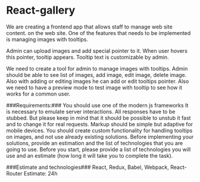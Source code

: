 # React-gallery

We are creating a frontend app that allows staff to manage web site content. on the web site.
One of the features that needs to be implemented is managing images with tooltips.

Admin can upload images and add special pointer to it. When user hovers this pointer, tooltip appears. Tooltip text is customizable by admin.

We need to create a tool for admin to manage images with tooltips.
Admin should be able to see list of images, add image, edit image, delete image.
Also with adding or editing images he can add or edit tooltips pointer.
Also we need to have a preview mode to test image with tooltip to see how it works for a common user.

###Requirements:###
You should use one of the modern js frameworks
It is necessary to emulate server interactions.
All responses have to be stubbed.
But please keep in mind that it should be possible to unstub it fast and to change it for real requests.
Markup should be simple but adaptive for mobile devices.
You should create custom functionality for handling tooltips on images, and not use already existing solutions.
Before implementing your solutions, provide an estimation and the list of technologies that you are going to use.
Before you start, please provide a list of technologies you will use and an estimate (how long it will take you to complete the task).

###Estimate and technologies###
React, Redux, Babel, Webpack, React-Router
Estimate: 24h